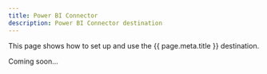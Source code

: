 ```yaml
---
title: Power BI Connector
description: Power BI Connector destination
---
```


This page shows how to set up and use the {{ page.meta.title }} destination. 
 
Coming soon...